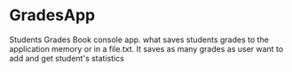 # GradesApp
Students Grades Book console app. what saves students grades to the application memory or in a file.txt. It saves as many grades as user want to add and get student's statistics 
